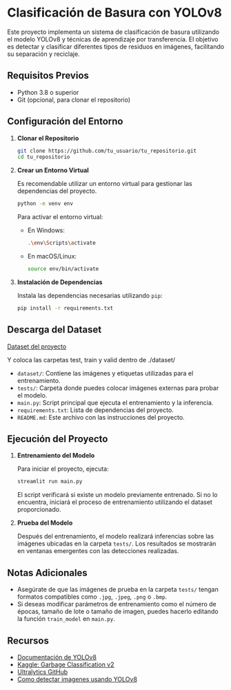 
# Clasificación de Basura con YOLOv8

Este proyecto implementa un sistema de clasificación de basura utilizando el modelo YOLOv8 y técnicas de aprendizaje por transferencia. El objetivo es detectar y clasificar diferentes tipos de residuos en imágenes, facilitando su separación y reciclaje.

## Requisitos Previos

- Python 3.8 o superior
- Git (opcional, para clonar el repositorio)

## Configuración del Entorno

1. **Clonar el Repositorio**

   ```bash
   git clone https://github.com/tu_usuario/tu_repositorio.git
   cd tu_repositorio
   ```

2. **Crear un Entorno Virtual**

   Es recomendable utilizar un entorno virtual para gestionar las dependencias del proyecto.

   ```bash
   python -m venv env
   ```

   Para activar el entorno virtual:

   - En Windows:

     ```bash
     .\env\Scripts\activate
     ```

   - En macOS/Linux:

     ```bash
     source env/bin/activate
     ```

3. **Instalación de Dependencias**

   Instala las dependencias necesarias utilizando `pip`:

   ```bash
   pip install -r requirements.txt
   ```

## Descarga del Dataset

[Dataset del proyecto](https://universe.roboflow.com/ia-wx3de/clasificacion-de-basura-wxd8k)

Y coloca las carpetas test, train y valid dentro de ./dataset/

- `dataset/`: Contiene las imágenes y etiquetas utilizadas para el entrenamiento.
- `tests/`: Carpeta donde puedes colocar imágenes externas para probar el modelo.
- `main.py`: Script principal que ejecuta el entrenamiento y la inferencia.
- `requirements.txt`: Lista de dependencias del proyecto.
- `README.md`: Este archivo con las instrucciones del proyecto.

## Ejecución del Proyecto

1. **Entrenamiento del Modelo**

   Para iniciar el proyecto, ejecuta:

   ```bash
   streamlit run main.py
   ```

   El script verificará si existe un modelo previamente entrenado. Si no lo encuentra, iniciará el proceso de entrenamiento utilizando el dataset proporcionado.

2. **Prueba del Modelo**

   Después del entrenamiento, el modelo realizará inferencias sobre las imágenes ubicadas en la carpeta `tests/`. Los resultados se mostrarán en ventanas emergentes con las detecciones realizadas.

## Notas Adicionales

- Asegúrate de que las imágenes de prueba en la carpeta `tests/` tengan formatos compatibles como `.jpg`, `.jpeg`, `.png` o `.bmp`.
- Si deseas modificar parámetros de entrenamiento como el número de épocas, tamaño de lote o tamaño de imagen, puedes hacerlo editando la función `train_model` en `main.py`.

## Recursos

- [Documentación de YOLOv8](https://docs.ultralytics.com/)
- [Kaggle: Garbage Classification v2](https://www.kaggle.com/datasets/sumn2u/garbage-classification-v2)
- [Ultralytics GitHub](https://github.com/ultralytics/ultralytics)
- [Como detectar imagenes usando YOLOv8](https://www.freecodecamp.org/news/how-to-detect-objects-in-images-using-yolov8/)

